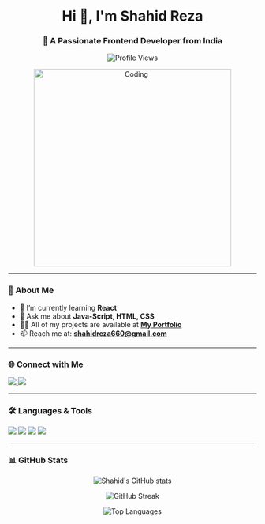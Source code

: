 <h1 align="center">Hi 👋, I'm Shahid Reza</h1>
<h3 align="center">🚀 A Passionate Frontend Developer from India</h3>

<p align="center">
  <img src="https://komarev.com/ghpvc/?username=shahidreza5542&label=Profile%20views&color=0e75b6&style=flat" alt="Profile Views" />
</p>

<p align="center">
  <img src="https://user-images.githubusercontent.com/55389276/140866485-8fb1c876-9a8f-4d6a-98dc-08c4981eaf70.gif" alt="Coding" width="400" />
</p>

---

### 🧠 About Me

- 🌱 I’m currently learning **React**
- 💬 Ask me about **Java-Script, HTML, CSS**
- 👨‍💻 All of my projects are available at [**My Portfolio**](https://shahid-portfolioo.netlify.app/)
- 📫 Reach me at: **shahidreza660@gmail.com**

---

### 🌐 Connect with Me

<p>
  <a href="https://www.linkedin.com/in/shahid-reza-4512b7344/" target="_blank">
    <img src="https://img.shields.io/badge/-LinkedIn-blue?style=for-the-badge&logo=linkedin&logoColor=white" />
  </a>
  <a href="https://instagram.com/webloom.xyz" target="_blank">
    <img src="https://img.shields.io/badge/-Instagram-E4405F?style=for-the-badge&logo=instagram&logoColor=white" />
  </a>
</p>

---

### 🛠️ Languages & Tools

<p>
  <img src="https://img.shields.io/badge/HTML5-E34F26?style=for-the-badge&logo=html5&logoColor=white" />
  <img src="https://img.shields.io/badge/CSS3-1572B6?style=for-the-badge&logo=css3&logoColor=white" />
  <img src="https://img.shields.io/badge/JavaScript-F7DF1E?style=for-the-badge&logo=javascript&logoColor=black" />
  <img src="https://img.shields.io/badge/Linux-FCC624?style=for-the-badge&logo=linux&logoColor=black" />
</p>

---

### 📊 GitHub Stats

<p align="center">
  <img src="https://github-readme-stats.vercel.app/api?username=shahidreza5542&show_icons=true&theme=tokyonight" alt="Shahid's GitHub stats" />
</p>

<p align="center">
  <img src="https://github-readme-streak-stats.herokuapp.com/?user=shahidreza5542&theme=tokyonight" alt="GitHub Streak" />
</p>

<p align="center">
  <img src="https://github-readme-stats.vercel.app/api/top-langs/?username=shahidreza5542&layout=compact&theme=tokyonight" alt="Top Languages" />
</p>
